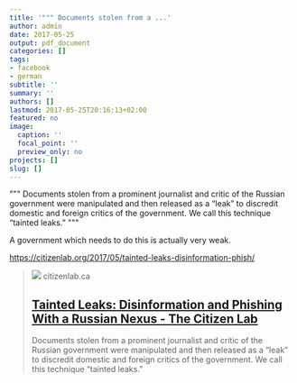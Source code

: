 ```yaml
---
title: '""" Documents stolen from a ...'
author: admin
date: 2017-05-25
output: pdf_document
categories: []
tags:
- facebook
- german
subtitle: ''
summary: ''
authors: []
lastmod: 2017-05-25T20:16:13+02:00
featured: no
image:
  caption: ''
  focal_point: ''
  preview_only: no
projects: []
slug: []
---
```

"""
Documents stolen from a prominent journalist and critic of the Russian government were manipulated and then released as a “leak” to discredit domestic and foreign critics of the government. We call this technique “tainted leaks.”
"""

A government which needs to do this is actually very weak. 

https://citizenlab.org/2017/05/tainted-leaks-disinformation-phish/
> [![](https://citizenlab.ca/wp-content/uploads/2017/05/Map-of-target-countries-4.png)](https://citizenlab.org/2017/05/tainted-leaks-disinformation-phish/)
> citizenlab.ca
> ## [Tainted Leaks: Disinformation and Phishing With a Russian Nexus - The Citizen Lab](https://citizenlab.org/2017/05/tainted-leaks-disinformation-phish/)
>
>Documents stolen from a prominent journalist and critic of the Russian government were manipulated and then released as a “leak” to discredit domestic and foreign critics of the government. We call this technique “tainted leaks.”

